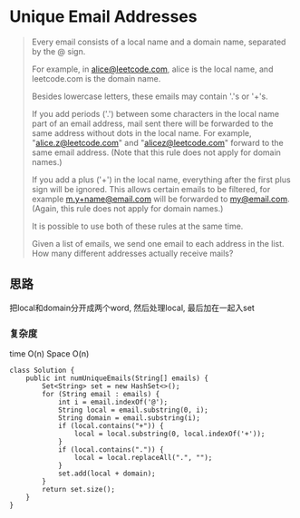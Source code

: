 # Unique Email Addresses
> Every email consists of a local name and a domain name, separated by the @ sign.
> 
> For example, in alice@leetcode.com, alice is the local name, and leetcode.com is the domain name.
> 
> Besides lowercase letters, these emails may contain '.'s or '+'s.
> 
> If you add periods ('.') between some characters in the local name part of an email address, mail sent there will be forwarded to the same address without dots in the local name.  For example, "alice.z@leetcode.com" and "alicez@leetcode.com" forward to the same email address.  (Note that this rule does not apply for domain names.)
> 
> If you add a plus ('+') in the local name, everything after the first plus sign will be ignored. This allows certain emails to be filtered, for example m.y+name@email.com will be forwarded to my@email.com.  (Again, this rule does not apply for domain names.)
> 
> It is possible to use both of these rules at the same time.
> 
> Given a list of emails, we send one email to each address in the list.  How many different addresses actually receive mails? 

## 思路
把local和domain分开成两个word, 然后处理local, 最后加在一起入set

### 复杂度 
time O(n) Space O(n)

```
class Solution {
    public int numUniqueEmails(String[] emails) {
        Set<String> set = new HashSet<>();
        for (String email : emails) {
            int i = email.indexOf('@');
            String local = email.substring(0, i);
            String domain = email.substring(i);
            if (local.contains("+")) {
                local = local.substring(0, local.indexOf('+'));
            }
            if (local.contains(".")) {
                local = local.replaceAll(".", "");
            }
            set.add(local + domain);
        }
        return set.size();
    }
}

```